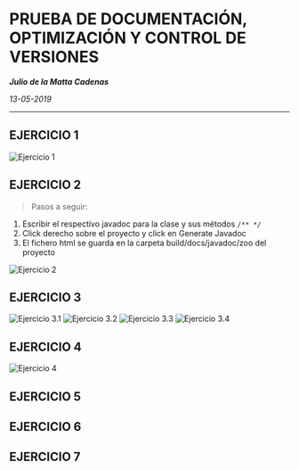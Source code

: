 # PRUEBA DE DOCUMENTACIÓN, OPTIMIZACIÓN Y CONTROL DE VERSIONES

_**Julio de la Matta Cadenas**_

_13-05-2019_

---

## EJERCICIO 1

![Ejercicio 1](https://github.com/kibrands/DAW1-PRUEBA-TEMA4/img/1.png)

## EJERCICIO 2

> Pasos a seguir:
1. Escribir el respectivo javadoc para la clase y sus métodos `/** */`
2. Click derecho sobre el proyecto y click en Generate Javadoc
3. El fichero html se guarda en la carpeta build/docs/javadoc/zoo del proyecto

![Ejercicio 2](https://github.com/kibrands/DAW1-PRUEBA-TEMA4/img/2.png)

## EJERCICIO 3

![Ejercicio 3.1](https://github.com/kibrands/DAW1-PRUEBA-TEMA4/img/3-1.png)
![Ejercicio 3.2](https://github.com/kibrands/DAW1-PRUEBA-TEMA4/img/3-2.png)
![Ejercicio 3.3](https://github.com/kibrands/DAW1-PRUEBA-TEMA4/img/3-3.png)
![Ejercicio 3.4](https://github.com/kibrands/DAW1-PRUEBA-TEMA4/img/3-4.png)

## EJERCICIO 4

![Ejercicio 4](https://github.com/kibrands/DAW1-PRUEBA-TEMA4/img/4.png)

## EJERCICIO 5



## EJERCICIO 6
## EJERCICIO 7